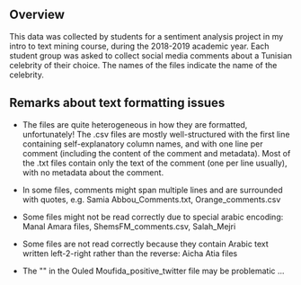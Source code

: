 
## Overview

This data was collected by students for a sentiment analysis project in my intro to text mining course, during the 2018-2019 academic year. Each student group was asked to collect social media comments about a Tunisian celebrity of their choice. The names of the files indicate the name of the celebrity.

## Remarks about text formatting issues

- The files are quite heterogeneous in how they are formatted, unfortunately! The .csv files are mostly well-structured 
with the first line containing self-explanatory column names, and with one line per comment (including the content of the comment and metadata). Most of the .txt files contain only the text of the comment (one per line usually), with no metadata about the comment.

- In some files, comments might span multiple lines and are surrounded with quotes, e.g. Samia Abbou_Comments.txt, Orange_comments.csv

- Some files might not be read correctly due to special arabic encoding:  Manal Amara files, ShemsFM_comments.csv, Salah_Mejri

- Some files are not read correctly because they contain Arabic text written left-2-right rather than the reverse: Aicha Atia files

- The "" in the Ouled Moufida_positive_twitter file may be problematic ...

